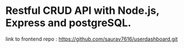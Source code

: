 # Restful CRUD API with Node.js, Express and postgreSQL.

link to frontend repo : https://github.com/saurav7616/userdashboard.git
